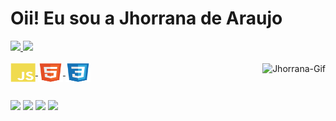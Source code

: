 # Oii! Eu sou a  **Jhorrana de Araujo**
<div>
  <a href="https://github.com/jhorranadearaujo">
  <img height="180em" src="https://github-readme-stats.vercel.app/api?username=jhorranadearaujo&show_icons=true&theme=radical&include_all_commits=true&count_private=true"/>
  <img height="180em" src="https://github-readme-stats.vercel.app/api/top-langs/?username=jhorranadearaujo&layout=compact&langs_count=7&theme=radical"/>
</div>

<div style="display: inline_block"><br>
  <img align="center" alt="Rafa-Js" height="30" width="40" src="https://raw.githubusercontent.com/devicons/devicon/master/icons/javascript/javascript-plain.svg">
  <img align="center" alt="Rafa-HTML" height="30" width="40" src="https://raw.githubusercontent.com/devicons/devicon/master/icons/html5/html5-original.svg">
  <img align="center" alt="Rafa-CSS" height="30" width="40" src="https://raw.githubusercontent.com/devicons/devicon/master/icons/css3/css3-original.svg">
  <img align="right" alt="Jhorrana-Gif " src="https://cdn.discordapp.com/attachments/795358919417397249/825430589581688872/hi.gif">
</div>

  ##
 
<div> 
  <a href="https://instagram.com/jhorranadearaujo" target="_blank"><img src="https://img.shields.io/badge/-Instagram-%23E4405F?style=for-the-badge&logo=instagram&logoColor=white" target="_blank"></a>
  <a href = "mailto:dearaujodasilvajhorrana@gmail.com "><img src="https://img.shields.io/badge/-Gmail-%23333?style=for-the-badge&logo=gmail&logoColor=white" target="_blank"></a>
  <a href = "https://www.facebook.com/jhorrana.dearaujodasilva"><img src="https://img.shields.io/badge/Facebook-1877F2?style=for-the-badge&logo=facebook&logoColor=white " target="_blank"></a>
  <a href = "https://m.me/jhorrana.dearaujodasilva"><img src="https://img.shields.io/badge/Messenger-00B2FF?style=for-the-badge&logo=messenger&logoColor=white " target="_blank"></a>
